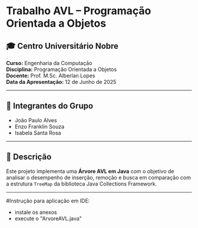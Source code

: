 # Trabalho AVL – Programação Orientada a Objetos

## 🎓 Centro Universitário Nobre
**Curso:** Engenharia da Computação  
**Disciplina:** Programação Orientada a Objetos  
**Docente:** Prof. M.Sc. Alberlan Lopes  
**Data da Apresentação:** 12 de Junho de 2025  

---

## 👥 Integrantes do Grupo

- João Paulo Alves
- Enzo Franklin Souza
- Isabela Santa Rosa

---

## 📘 Descrição

Este projeto implementa uma **Árvore AVL em Java** com o objetivo de analisar o desempenho de inserção, remoção e busca em comparação com a estrutura `TreeMap` da biblioteca Java Collections Framework.

---

#Instrução para aplicação em IDE:
- instale os anexos
- execute o "ArvoreAVL.java"
